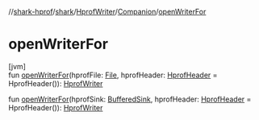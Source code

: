 //[shark-hprof](../../../../index.md)/[shark](../../index.md)/[HprofWriter](../index.md)/[Companion](index.md)/[openWriterFor](open-writer-for.md)

# openWriterFor

[jvm]\
fun [openWriterFor](open-writer-for.md)(hprofFile: [File](https://docs.oracle.com/javase/8/docs/api/java/io/File.html), hprofHeader: [HprofHeader](../../-hprof-header/index.md) = HprofHeader()): [HprofWriter](../index.md)

fun [openWriterFor](open-writer-for.md)(hprofSink: [BufferedSink](https://square.github.io/okio/2.x/okio/okio/-buffered-sink/index.html), hprofHeader: [HprofHeader](../../-hprof-header/index.md) = HprofHeader()): [HprofWriter](../index.md)
